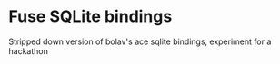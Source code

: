 # Fuse SQLite bindings

Stripped down version of bolav's ace sqlite bindings, experiment for a hackathon
